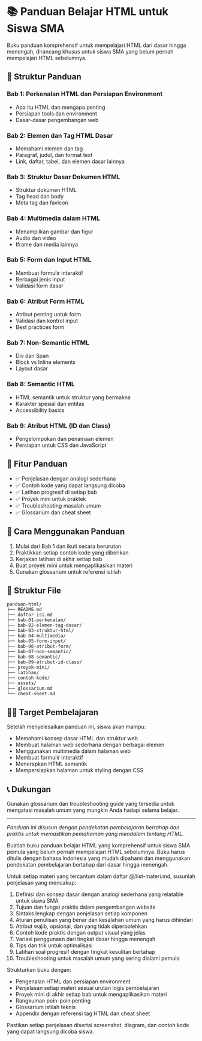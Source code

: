 # 📚 Panduan Belajar HTML untuk Siswa SMA

Buku panduan komprehensif untuk mempelajari HTML dari dasar hingga menengah, dirancang khusus untuk siswa SMA yang belum pernah mempelajari HTML sebelumnya.

## 📖 Struktur Panduan

### Bab 1: Perkenalan HTML dan Persiapan Environment
- Apa itu HTML dan mengapa penting
- Persiapan tools dan environment
- Dasar-dasar pengembangan web

### Bab 2: Elemen dan Tag HTML Dasar
- Memahami elemen dan tag
- Paragraf, judul, dan format text
- Link, daftar, tabel, dan elemen dasar lainnya

### Bab 3: Struktur Dasar Dokumen HTML
- Struktur dokumen HTML
- Tag head dan body
- Meta tag dan favicon

### Bab 4: Multimedia dalam HTML
- Menampilkan gambar dan figur
- Audio dan video
- Iframe dan media lainnya

### Bab 5: Form dan Input HTML
- Membuat formulir interaktif
- Berbagai jenis input
- Validasi form dasar

### Bab 6: Atribut Form HTML
- Atribut penting untuk form
- Validasi dan kontrol input
- Best practices form

### Bab 7: Non-Semantic HTML
- Div dan Span
- Block vs Inline elements
- Layout dasar

### Bab 8: Semantic HTML
- HTML semantik untuk struktur yang bermakna
- Karakter spesial dan entitas
- Accessibility basics

### Bab 9: Atribut HTML (ID dan Class)
- Pengelompokan dan penamaan elemen
- Persiapan untuk CSS dan JavaScript

## 🎯 Fitur Panduan

- ✅ Penjelasan dengan analogi sederhana
- ✅ Contoh kode yang dapat langsung dicoba
- ✅ Latihan progresif di setiap bab
- ✅ Proyek mini untuk praktek
- ✅ Troubleshooting masalah umum
- ✅ Glossarium dan cheat sheet

## 🚀 Cara Menggunakan Panduan

1. Mulai dari Bab 1 dan ikuti secara berurutan
2. Praktikkan setiap contoh kode yang diberikan
3. Kerjakan latihan di akhir setiap bab
4. Buat proyek mini untuk mengaplikasikan materi
5. Gunakan glossarium untuk referensi istilah

## 📁 Struktur File

```
panduan-html/
├── README.md
├── daftar-isi.md
├── bab-01-perkenalan/
├── bab-02-elemen-tag-dasar/
├── bab-03-struktur-html/
├── bab-04-multimedia/
├── bab-05-form-input/
├── bab-06-atribut-form/
├── bab-07-non-semantic/
├── bab-08-semantic/
├── bab-09-atribut-id-class/
├── proyek-mini/
├── latihan/
├── contoh-kode/
├── assets/
├── glossarium.md
└── cheat-sheet.md
```

## 👨‍🎓 Target Pembelajaran

Setelah menyelesaikan panduan ini, siswa akan mampu:
- Memahami konsep dasar HTML dan struktur web
- Membuat halaman web sederhana dengan berbagai elemen
- Menggunakan multimedia dalam halaman web
- Membuat formulir interaktif
- Menerapkan HTML semantik
- Mempersiapkan halaman untuk styling dengan CSS

## 📞 Dukungan

Gunakan glossarium dan troubleshooting guide yang tersedia untuk mengatasi masalah umum yang mungkin Anda hadapi selama belajar.

---

*Panduan ini disusun dengan pendekatan pembelajaran bertahap dan praktis untuk memastikan pemahaman yang mendalam tentang HTML.*



Buatlah buku panduan belajar HTML yang komprehensif untuk siswa SMA pemula yang belum pernah mempelajari HTML sebelumnya. Buku harus ditulis dengan bahasa Indonesia yang mudah dipahami dan menggunakan pendekatan pembelajaran bertahap dari dasar hingga menengah.

Untuk setiap materi yang tercantum dalam daftar @/list-materi.md, susunlah penjelasan yang mencakup:

1. Definisi dan konsep dasar dengan analogi sederhana yang relatable untuk siswa SMA
2. Tujuan dan fungsi praktis dalam pengembangan website
3. Sintaks lengkap dengan penjelasan setiap komponen
4. Aturan penulisan yang benar dan kesalahan umum yang harus dihindari
5. Atribut wajib, opsional, dan yang tidak diperbolehkan
6. Contoh kode praktis dengan output visual yang jelas
7. Variasi penggunaan dari tingkat dasar hingga menengah
8. Tips dan trik untuk optimalisasi
9. Latihan soal progresif dengan tingkat kesulitan bertahap
10. Troubleshooting untuk masalah umum yang sering dialami pemula

Strukturkan buku dengan:
- Pengenalan HTML dan persiapan environment
- Penjelasan setiap materi sesuai urutan logis pembelajaran
- Proyek mini di akhir setiap bab untuk mengaplikasikan materi
- Rangkuman poin-poin penting
- Glossarium istilah teknis
- Appendix dengan referensi tag HTML dan cheat sheet

Pastikan setiap penjelasan disertai screenshot, diagram, dan contoh kode yang dapat langsung dicoba siswa.
